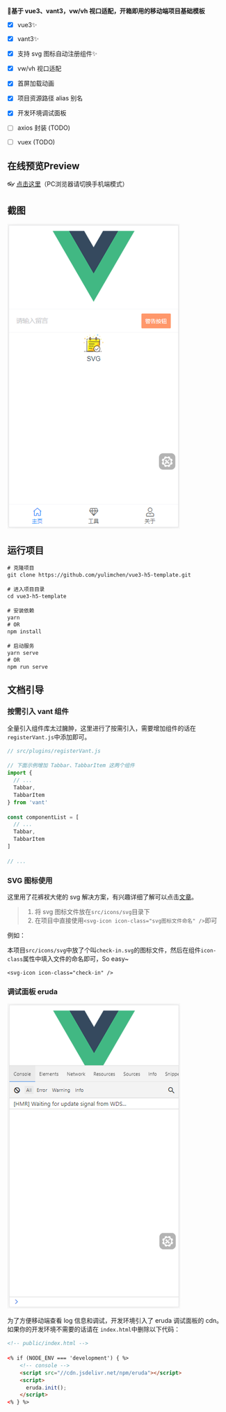  **🌱基于 vue3、vant3，vw/vh 视口适配，开箱即用的移动端项目基础模板**

- [x] vue3✨
- [x] vant3✨
- [x] 支持 svg 图标自动注册组件✨
- [x] vw/vh 视口适配
- [x] 首屏加载动画
- [x] 项目资源路径 alias 别名
- [x] 开发环境调试面板
- [ ] axios 封装 (TODO)
- [ ] vuex (TODO)



## 在线预览Preview

👓 [点击这里](https://yulimchen.github.io/vue3-h5-template/)（PC浏览器请切换手机端模式）




## 截图

![](docs/img/Snipaste_2021-02-10_16-55-20.png)



## 运行项目

```shell
# 克隆项目
git clone https://github.com/yulimchen/vue3-h5-template.git

# 进入项目目录
cd vue3-h5-template

# 安装依赖
yarn
# OR
npm install

# 启动服务
yarn serve
# OR
npm run serve
```




## 文档引导

### 按需引入 vant 组件

全量引入组件库太过臃肿，这里进行了按需引入，需要增加组件的话在`registerVant.js`中添加即可。

```js
// src/plugins/registerVant.js

// 下面示例增加 Tabbar、TabbarItem 这两个组件
import {
  // ...
  Tabbar,
  TabbarItem
} from 'vant'

const componentList = [
  // ...
  Tabbar,
  TabbarItem
]

// ...
```



### SVG 图标使用

这里用了花裤衩大佬的 svg 解决方案，有兴趣详细了解可以点击[文章](https://juejin.cn/post/6844903517564436493)。

> 1. 将 svg 图标文件放在`src/icons/svg`目录下
> 2. 在项目中直接使用`<svg-icon icon-class="svg图标文件命名" />`即可

例如：

本项目`src/icons/svg`中放了个叫`check-in.svg`的图标文件，然后在组件`icon-class`属性中填入文件的命名即可，So easy~

```Vue
<svg-icon icon-class="check-in" />
```



### 调试面板 eruda

![](docs/img/Snipaste_2021-02-20_15-13-20.png)

为了方便移动端查看 log 信息和调试，开发环境引入了 eruda 调试面板的 cdn。如果你的开发环境不需要的话请在 `index.html`中删除以下代码：

```html
<!-- public/index.html -->

<% if (NODE_ENV === 'development') { %>
    <!-- console -->
    <script src="//cdn.jsdelivr.net/npm/eruda"></script>
    <script>
      eruda.init();
    </script>
<% } %>
```

